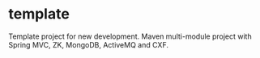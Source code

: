 template
========

Template project for new development. Maven multi-module project with Spring MVC, ZK, MongoDB, ActiveMQ and CXF.

